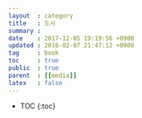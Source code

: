 ```yaml
---
layout  : category
title   : 도서
summary :
date    : 2017-12-05 19:19:56 +0900
updated : 2018-02-07 21:47:12 +0900
tag     : book
toc     : true
public  : true
parent  : [[media]]
latex   : false
---
```

* TOC
{:toc}

